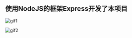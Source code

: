 ## 使用NodeJS的框架Express开发了本项目  ##
  
![gif1](http://oliwae5lt.bkt.clouddn.com/nodeBlog/gif/nodeBlog1%20.gif)

![gif2](http://oliwae5lt.bkt.clouddn.com/nodeBlog/gif/nodeBlog2.gif)